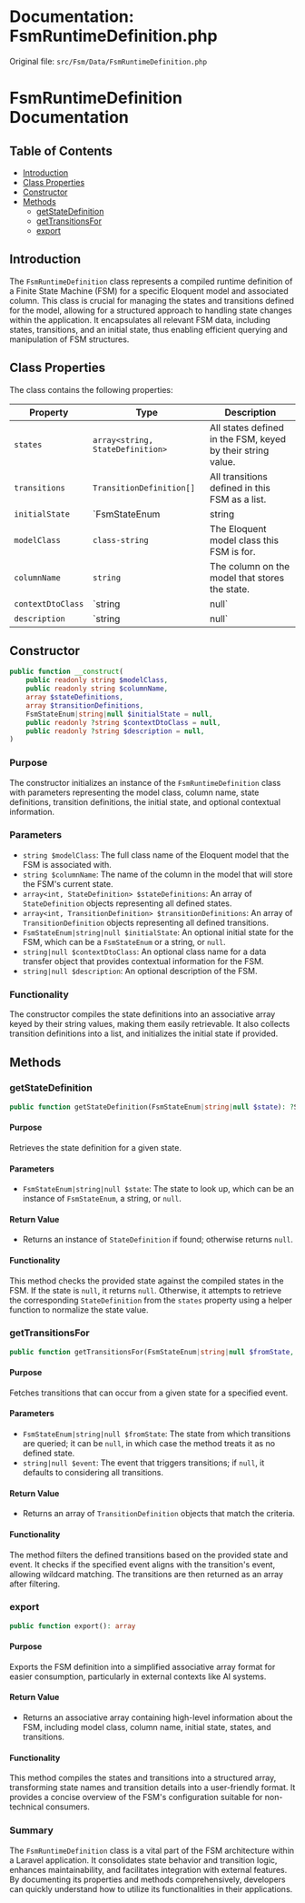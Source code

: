 # Documentation: FsmRuntimeDefinition.php

Original file: `src/Fsm/Data/FsmRuntimeDefinition.php`

# FsmRuntimeDefinition Documentation

## Table of Contents
- [Introduction](#introduction)
- [Class Properties](#class-properties)
- [Constructor](#constructor)
- [Methods](#methods)
  - [getStateDefinition](#getstatedefinition)
  - [getTransitionsFor](#gettransitionsfor)
  - [export](#export)

## Introduction
The `FsmRuntimeDefinition` class represents a compiled runtime definition of a Finite State Machine (FSM) for a specific Eloquent model and associated column. This class is crucial for managing the states and transitions defined for the model, allowing for a structured approach to handling state changes within the application. It encapsulates all relevant FSM data, including states, transitions, and an initial state, thus enabling efficient querying and manipulation of FSM structures.

## Class Properties
The class contains the following properties:

| Property                | Type                                        | Description                                                   |
|------------------------|---------------------------------------------|---------------------------------------------------------------|
| `states`               | `array<string, StateDefinition>`          | All states defined in the FSM, keyed by their string value.  |
| `transitions`          | `TransitionDefinition[]`                   | All transitions defined in this FSM as a list.                |
| `initialState`         | `FsmStateEnum|string|null`                | The initial state of the FSM.                                 |
| `modelClass`           | `class-string`                             | The Eloquent model class this FSM is for.                     |
| `columnName`           | `string`                                   | The column on the model that stores the state.                |
| `contextDtoClass`      | `string|null`                              | Optional context Data Transfer Object class.                  |
| `description`          | `string|null`                              | Optional description of the FSM.                               |

## Constructor
```php
public function __construct(
    public readonly string $modelClass,
    public readonly string $columnName,
    array $stateDefinitions,
    array $transitionDefinitions,
    FsmStateEnum|string|null $initialState = null,
    public readonly ?string $contextDtoClass = null,
    public readonly ?string $description = null,
)
```

### Purpose
The constructor initializes an instance of the `FsmRuntimeDefinition` class with parameters representing the model class, column name, state definitions, transition definitions, the initial state, and optional contextual information.

### Parameters
- `string $modelClass`: The full class name of the Eloquent model that the FSM is associated with.
- `string $columnName`: The name of the column in the model that will store the FSM's current state.
- `array<int, StateDefinition> $stateDefinitions`: An array of `StateDefinition` objects representing all defined states.
- `array<int, TransitionDefinition> $transitionDefinitions`: An array of `TransitionDefinition` objects representing all defined transitions.
- `FsmStateEnum|string|null $initialState`: An optional initial state for the FSM, which can be a `FsmStateEnum` or a string, or `null`.
- `string|null $contextDtoClass`: An optional class name for a data transfer object that provides contextual information for the FSM.
- `string|null $description`: An optional description of the FSM.

### Functionality
The constructor compiles the state definitions into an associative array keyed by their string values, making them easily retrievable. It also collects transition definitions into a list, and initializes the initial state if provided.

## Methods

### getStateDefinition
```php
public function getStateDefinition(FsmStateEnum|string|null $state): ?StateDefinition
```

#### Purpose
Retrieves the state definition for a given state.

#### Parameters
- `FsmStateEnum|string|null $state`: The state to look up, which can be an instance of `FsmStateEnum`, a string, or `null`.

#### Return Value
- Returns an instance of `StateDefinition` if found; otherwise returns `null`.

#### Functionality
This method checks the provided state against the compiled states in the FSM. If the state is `null`, it returns `null`. Otherwise, it attempts to retrieve the corresponding `StateDefinition` from the `states` property using a helper function to normalize the state value.

### getTransitionsFor
```php
public function getTransitionsFor(FsmStateEnum|string|null $fromState, ?string $event): array
```

#### Purpose
Fetches transitions that can occur from a given state for a specified event.

#### Parameters
- `FsmStateEnum|string|null $fromState`: The state from which transitions are queried; it can be `null`, in which case the method treats it as no defined state.
- `string|null $event`: The event that triggers transitions; if `null`, it defaults to considering all transitions.

#### Return Value
- Returns an array of `TransitionDefinition` objects that match the criteria.

#### Functionality
The method filters the defined transitions based on the provided state and event. It checks if the specified event aligns with the transition's event, allowing wildcard matching. The transitions are then returned as an array after filtering.

### export
```php
public function export(): array
```

#### Purpose
Exports the FSM definition into a simplified associative array format for easier consumption, particularly in external contexts like AI systems.

#### Return Value
- Returns an associative array containing high-level information about the FSM, including model class, column name, initial state, states, and transitions.

#### Functionality
This method compiles the states and transitions into a structured array, transforming state names and transition details into a user-friendly format. It provides a concise overview of the FSM's configuration suitable for non-technical consumers. 

### Summary
The `FsmRuntimeDefinition` class is a vital part of the FSM architecture within a Laravel application. It consolidates state behavior and transition logic, enhances maintainability, and facilitates integration with external features. By documenting its properties and methods comprehensively, developers can quickly understand how to utilize its functionalities in their applications.